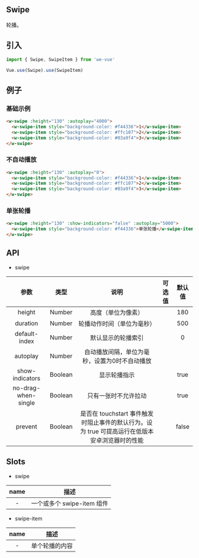 Swipe
---
轮播。

## 引入

```js
import { Swipe, SwipeItem } from 'we-vue'

Vue.use(Swipe).use(SwipeItem)
```

## 例子

### 基础示例

```html
<w-swipe :height="130" :autoplay="4000">
  <w-swipe-item style="background-color: #f44336">1</w-swipe-item>
  <w-swipe-item style="background-color: #ffc107">2</w-swipe-item>
  <w-swipe-item style="background-color: #03a9f4">3</w-swipe-item>
</w-swipe>
```

### 不自动播放

```html
<w-swipe :height="130" :autoplay="0">
  <w-swipe-item style="background-color: #f44336">1</w-swipe-item>
  <w-swipe-item style="background-color: #ffc107">2</w-swipe-item>
  <w-swipe-item style="background-color: #03a9f4">3</w-swipe-item>
</w-swipe>
```

### 单张轮播

```html
<w-swipe :height="130" :show-indicators="false" :autoplay="5000">
  <w-swipe-item style="background-color: #f44336">单张轮播</w-swipe-item>
</w-swipe>
```

## API

- swipe

|   参数   |   类型    |   说明   | 可选值  |  默认值  |
| :----: | :-----: | :----: | :--: | :---: |
| height  | Number  |  高度（单位为像素）   |      |   180  |
| duration  | Number  |  轮播动作时间（单位为毫秒）   |      | 500  |
| default-index  | Number  |  默认显示的轮播索引   |      | 0  |
| autoplay  | Number  |  自动播放间隔，单位为毫秒，设置为0时不自动播放   |      |   |
| show-indicators  | Boolean  |  显示轮播指示   |      | true  |
| no-drag-when-single  | Boolean  |  只有一张时不允许拉动   |      | true  |
| prevent  | Boolean  |  是否在 touchstart 事件触发时阻止事件的默认行为。设为 true 可提高运行在低版本安卓浏览器时的性能   |      | false  |

## Slots

- swipe

|   name   |   描述    |
| :----: | :-----: |
| -  | 一个或多个 swipe-item 组件  |

- swipe-item

|   name   |   描述    |
| :----: | :-----: |
| -  | 单个轮播的内容  |
